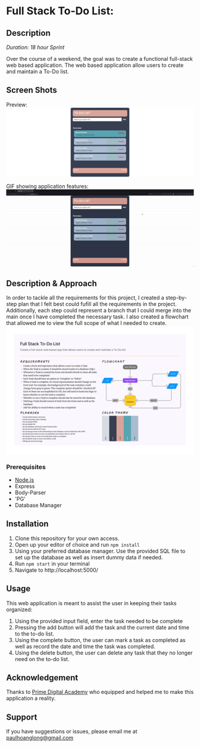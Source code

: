 # Full Stack To-Do List:

## Description

_Duration: 18 hour Sprint_

Over the course of a weekend, the goal was to create a functional full-stack web based application. The web based application allow users to create and maintain a To-Do list. 


## Screen Shots
Preview:
![](demo.png)

GIF showing application features:
![](demo.gif)


## Description & Approach

In order to tackle all the requirements for this project, I created a step-by-step plan that I felt best could fufill all the requirements in the project. Additionally, each step could represent a branch that I could merge into the main once I have completed the necessary task. I also created a flowchart that allowed me to view the full scope of what I needed to create.
![](concept.png)



### Prerequisites
- [Node.js](https://nodejs.org/en/)
- Express 
- Body-Parser
- 'PG'
- Database Manager

## Installation
1. Clone this repository for your own access.
2. Open up your editor of choice and run `npm install`
3. Using your preferred database manager. Use the provided SQL file to set up the database as well as insert dummy data if needed. 
4. Run `npm start` in your terminal
5. Navigate to http://localhost:5000/

## Usage
This web application is meant to assist the user in keeping their tasks organized:
 1. Using the provided input field, enter the task needed to be complete
 2. Pressing the add button will add the task and the current date and time to the to-do list.
 3. Using the complete button, the user can mark a task as completed as well as record the date and time the task was completed.
 4. Using the delete button, the user can delete any task that they no longer need on the to-do list.

## Acknowledgement
Thanks to [Prime Digital Academy](www.primeacademy.io) who equipped and helped me to make this application a reality.

## Support
If you have suggestions or issues, please email me at [paulhoanglong@gmail.com](www.google.com)